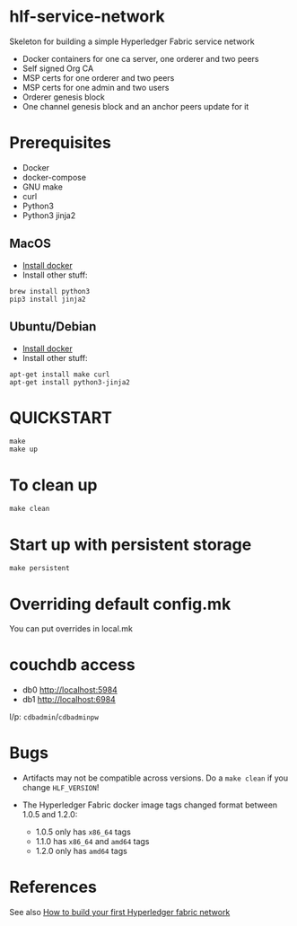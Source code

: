 # hlf-service-network
Skeleton for building a simple Hyperledger Fabric service network
* Docker containers for one ca server, one orderer and two peers
* Self signed Org CA
* MSP certs for one orderer and two peers
* MSP certs for one admin and two users
* Orderer genesis block
* One channel genesis block and an anchor peers update for it

# Prerequisites
* Docker
* docker-compose
* GNU make
* curl
* Python3
* Python3 jinja2

## MacOS
* [Install docker](https://store.docker.com/editions/community/docker-ce-desktop-mac)
* Install other stuff:
```
brew install python3
pip3 install jinja2
```

## Ubuntu/Debian
* [Install docker](https://docs.docker.com/install/linux/docker-ce/ubuntu/#install-using-the-repository)
* Install other stuff:
```
apt-get install make curl
apt-get install python3-jinja2
```

# QUICKSTART
```
make
make up
```

# To clean up
```
make clean
```

# Start up with persistent storage
```
make persistent
```

# Overriding default config.mk

You can put overrides in local.mk

# couchdb access

* db0 [http://localhost:5984](http://localhost:5984)
* db1 [http://localhost:6984](http://localhost:6984)

l/p: `cdbadmin`/`cdbadminpw`

# Bugs

* Artifacts may not be compatible across versions. Do a `make clean` if you change `HLF_VERSION`!

* The Hyperledger Fabric docker image tags changed format between 1.0.5 and 1.2.0:
  * 1.0.5 only has `x86_64` tags
  * 1.1.0 has `x86_64` and `amd64` tags
  * 1.2.0 only has `amd64` tags

# References
See also [How to build your first Hyperledger fabric network](https://chainhero.io/2018/04/tutorial-hyperledger-fabric-how-to-build-your-first-network/)
